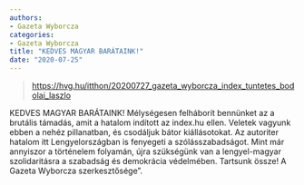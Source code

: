 ```yaml
---
authors:
- Gazeta Wyborcza
categories:
- Gazeta Wyborcza
title: "KEDVES MAGYAR BARÁTAINK!"
date: "2020-07-25"
---
```


> https://hvg.hu/itthon/20200727_gazeta_wyborcza_index_tuntetes_bodolai_laszlo

KEDVES MAGYAR BARÁTAINK! Mélységesen felháborít bennünket az a brutális támadás, amit a hatalom indított az index.hu ellen. Veletek vagyunk ebben a nehéz pillanatban, és csodáljuk bátor kiállásotokat. Az autoriter hatalom itt Lengyelországban is fenyegeti a szólásszabadságot. Mint már annyiszor a történelem folyamán, újra szükségünk van a lengyel-magyar szolidaritásra a szabadság és demokrácia védelmében. Tartsunk össze! A Gazeta Wyborcza szerkesztősége”.
